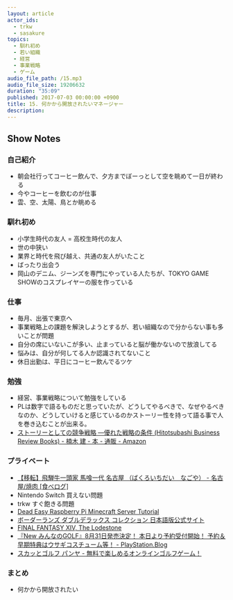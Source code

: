 ```yaml
---
layout: article
actor_ids:
  - trkw
  - sasakure
topics:
  - 馴れ初め
  - 若い組織
  - 経営
  - 事業戦略
  - ゲーム
audio_file_path: /15.mp3
audio_file_size: 19206632
duration: "35:09"
published: 2017-07-03 00:00:00 +0900
title: 15. 何かから開放されたいマネージャー
description:
---
```


## Show Notes

### 自己紹介
- 朝会社行ってコーヒー飲んで、夕方までぼーっとして空を眺めて一日が終わる
- 今やコーヒーを飲むのが仕事
- 雲、空、太陽、鳥とか眺める

### 馴れ初め
- 小学生時代の友人 = 高校生時代の友人
- 世の中狭い
- 業界と時代を飛び越え、共通の友人がいたこと
- ばったり出会う
- 岡山のデニム、ジーンズを専門にやっている人たちが、TOKYO GAME SHOWのコスプレイヤーの服を作っている

### 仕事
- 毎月、出張で東京へ
- 事業戦略上の課題を解決しようとするが、若い組織なので分からない事も多いことが問題
- 自分の席にいないこが多い、止まっていると脳が働かないので放浪してる
- 悩みは、自分が何してる人か認識されてないこと
- 休日出勤は、平日にコーヒー飲んでるツケ

### 勉強
- 経営、事業戦略について勉強をしている
- PLは数字で語るものだと思っていたが、どうしてやるべきで、なぜやるべきなのか、どうしていけると感じているのかストーリー性を持って語る事で人を巻き込むことが出来る。
- [ストーリーとしての競争戦略 ―優れた戦略の条件 (Hitotsubashi Business Review Books) - 楠木 建 - 本 - 通販 - Amazon](https://www.amazon.co.jp/dp/4492532706)

### プライベート
- [【移転】飛騨牛一頭家 馬喰一代 名古屋 （ばくろいちだい　なごや） - 名古屋/焼肉 [食べログ]](https://tabelog.com/aichi/A2301/A230101/23063302/)
- Nintendo Switch 買えない問題
- trkw すぐ飽きる問題
- [Dead Easy Raspberry Pi Minecraft Server Tutorial](https://pimylifeup.com/raspberry-pi-minecraft-server/)
- [ボーダーランズ ダブルデラックス コレクション 日本語版公式サイト](http://borderlands2k.jp/DDC/)
- [FINAL FANTASY XIV, The Lodestone](http://jp.finalfantasyxiv.com/lodestone/)
- [『New みんなのGOLF』8月31日発売決定！ 本日より予約受付開始！ 予約＆早期特典はウサギコスチューム等！ - PlayStation.Blog](https://www.jp.playstation.com/blog/detail/4863/20170417-newmingol.html)
- [スカッとゴルフ パンヤ - 無料で楽しめるオンラインゴルフゲーム！](https://www.pangya.jp/)

### まとめ
- 何かから開放されたい
